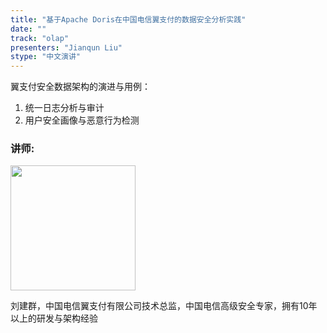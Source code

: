 ```yaml
---
title: "基于Apache Doris在中国电信翼支付的数据安全分析实践"
date: ""
track: "olap"
presenters: "Jianqun Liu"
stype: "中文演讲"
--- 
```


翼支付安全数据架构的演进与用例：
1. 统一日志分析与审计
2. 用户安全画像与恶意行为检测

### 讲师:

<img src="https://sessionize.com/image/5d2c-400o400o1-hnSWVLuBppoevSEBHoui4s.jpg" width="200" /><br/>

刘建群，中国电信翼支付有限公司技术总监，中国电信高级安全专家，拥有10年以上的研发与架构经验